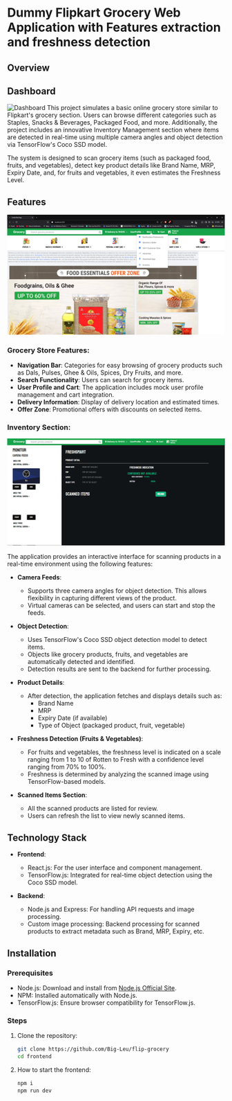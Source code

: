 # Dummy Flipkart Grocery Web Application with Features extraction and freshness detection

## Overview

## Dashboard 
![Dashboard](/image/1.png)
This project simulates a basic online grocery store similar to Flipkart's grocery section. Users can browse different categories such as Staples, Snacks & Beverages, Packaged Food, and more. Additionally, the project includes an innovative Inventory Management section where items are detected in real-time using multiple camera angles and object detection via TensorFlow's Coco SSD model.

The system is designed to scan grocery items (such as packaged food, fruits, and vegetables), detect key product details like Brand Name, MRP, Expiry Date, and, for fruits and vegetables, it even estimates the Freshness Level.

## Features
![Features](/image/2.png)


### Grocery Store Features:
- **Navigation Bar**: Categories for easy browsing of grocery products such as Dals, Pulses, Ghee & Oils, Spices, Dry Fruits, and more.
- **Search Functionality**: Users can search for grocery items.
- **User Profile and Cart**: The application includes mock user profile management and cart integration.
- **Delivery Information**: Display of delivery location and estimated times.
- **Offer Zone**: Promotional offers with discounts on selected items.

### Inventory Section:
![Inventory](/image/4.png)

The application provides an interactive interface for scanning products in a real-time environment using the following features:

- **Camera Feeds**:
  - Supports three camera angles for object detection. This allows flexibility in capturing different views of the product.
  - Virtual cameras can be selected, and users can start and stop the feeds.

- **Object Detection**:
  - Uses TensorFlow's Coco SSD object detection model to detect items.
  - Objects like grocery products, fruits, and vegetables are automatically detected and identified.
  - Detection results are sent to the backend for further processing.

- **Product Details**:
  - After detection, the application fetches and displays details such as:
    - Brand Name
    - MRP
    - Expiry Date (if available)
    - Type of Object (packaged product, fruit, vegetable)

- **Freshness Detection (Fruits & Vegetables)**:
  - For fruits and vegetables, the freshness level is indicated on a scale ranging from 1 to 10 of Rotten to Fresh with a confidence level ranging from 70% to 100%.
  - Freshness is determined by analyzing the scanned image using TensorFlow-based models.

- **Scanned Items Section**:
  - All the scanned products are listed for review.
  - Users can refresh the list to view newly scanned items.

## Technology Stack
- **Frontend**:
  - React.js: For the user interface and component management.
  - TensorFlow.js: Integrated for real-time object detection using the Coco SSD model.

- **Backend**:
  - Node.js and Express: For handling API requests and image processing.
  - Custom image processing: Backend processing for scanned products to extract metadata such as Brand, MRP, Expiry, etc.

## Installation

### Prerequisites
- Node.js: Download and install from [Node.js Official Site](https://nodejs.org/).
- NPM: Installed automatically with Node.js.
- TensorFlow.js: Ensure browser compatibility for TensorFlow.js.

### Steps

1. Clone the repository:
   ```bash
   git clone https://github.com/Big-Leu/flip-grocery
   cd frontend

2. How to start the frontend:
   ```bash
   npm i
   npm run dev 
   


